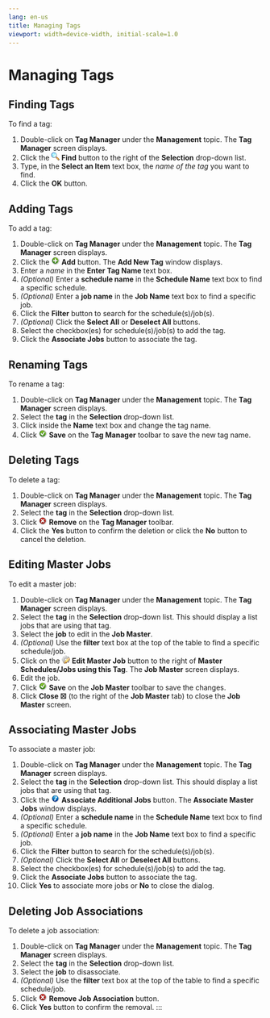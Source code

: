 ```yaml
---
lang: en-us
title: Managing Tags
viewport: width=device-width, initial-scale=1.0
---
```


#  Managing Tags

## Finding Tags

To find a tag:

1.  Double-click on **Tag Manager** under the **Management** topic. The
    **Tag Manager** screen displays.
2.  Click the ![](../../../Resources/Images/EM/EMfind.png) **Find**
    button to the right of the **Selection** drop-down list.
3.  Type, in the **Select an Item** text box, the *name of the tag* you
    want to find.
4.  Click the **OK** button.

## Adding Tags

To add a tag:

1.  Double-click on **Tag Manager** under the **Management** topic. The
    **Tag Manager** screen displays.
2.  Click the ![](../../../Resources/Images/EM/EMadd.png) **Add**
    button. The **Add New Tag** window displays.
3.  Enter a *name* in the **Enter Tag Name** text box.
4.  *(Optional)* Enter a **schedule name** in the
    **Schedule Name** text box to find a specific schedule.
5.  *(Optional)* Enter a **job name** in the **Job
    Name** text box to find a specific job.
6.  Click the **Filter** button to search for the schedule(s)/job(s).
7.  *(Optional)* Click the **Select All** or **Deselect
    All** buttons.
8.  Select the checkbox(es) for schedule(s)/job(s) to add the tag.
9.  Click the **Associate Jobs** button to associate the tag.

## Renaming Tags

To rename a tag:

1.  Double-click on **Tag Manager** under the **Management** topic. The
    **Tag Manager** screen displays.
2.  Select the **tag** in the **Selection** drop-down list.
3.  Click inside the **Name** text box and change the tag name.
4.  Click ![](../../../Resources/Images/EM/EMsave.png) **Save** on the
    **Tag Manager** toolbar to save the new tag name.

## Deleting Tags

To delete a tag:

1.  Double-click on **Tag Manager** under the **Management** topic. The
    **Tag Manager** screen displays.
2.  Select the **tag** in the **Selection** drop-down list.
3.  Click ![](../../../Resources/Images/EM/EMdelete.png) **Remove** on
    the **Tag Manager** toolbar.
4.  Click the **Yes** button to confirm the deletion or click the **No**
    button to cancel the deletion.

## Editing Master Jobs

To edit a master job:

1.  Double-click on **Tag Manager** under the **Management** topic. The
    **Tag Manager** screen displays.
2.  Select the **tag** in the **Selection** drop-down list. This should
    display a list jobs that are using that tag.
3.  Select the **job** to edit in the **Job Master**.
4.  *(Optional)* Use the **filter** text box at the top
    of the table to find a specific schedule/job.
5.  Click on the ![](../../../Resources/Images/EM/EMeditjobs.png) **Edit
    Master Job** button to the right of **Master Schedules/Jobs using
    this Tag**. The **Job Master** screen displays.
6.  Edit the job.
7.  Click ![](../../../Resources/Images/EM/EMsave.png) **Save** on the
    **Job Master** toolbar to save the changes.
8.  Click **Close ☒** (to the right of the **Job Master** tab) to close
    the **Job Master** screen.

## Associating Master Jobs

To associate a master job:

1.  Double-click on **Tag Manager** under the **Management** topic. The
    **Tag Manager** screen displays.
2.  Select the **tag** in the **Selection** drop-down list. This should
    display a list jobs that are using that tag.
3.  Click the ![](../../../Resources/Images/EM/EMedit.png) **Associate
    Additional Jobs** button. The **Associate Master Jobs** window
    displays.
4.  *(Optional)* Enter a **schedule name** in the
    **Schedule Name** text box to find a specific schedule.
5.  *(Optional)* Enter a **job name** in the **Job
    Name** text box to find a specific job.
6.  Click the **Filter** button to search for the schedule(s)/job(s).
7.  *(Optional)* Click the **Select All** or **Deselect
    All** buttons.
8.  Select the checkbox(es) for schedule(s)/job(s) to add the tag.
9.  Click the **Associate Jobs** button to associate the tag.
10. Click **Yes** to associate more jobs or **No** to close the dialog.

## Deleting Job Associations

To delete a job association:

1.  Double-click on **Tag Manager** under the **Management** topic. The
    **Tag Manager** screen displays.
2.  Select the **tag** in the **Selection** drop-down list.
3.  Select the **job** to disassociate.
4.  *(Optional)* Use the **filter** text box at the top
    of the table to find a specific schedule/job.
5.  Click ![](../../../Resources/Images/EM/EMdelete.png) **Remove Job
    Association** button.
6.  Click **Yes** button to confirm the removal.
:::

 

